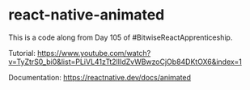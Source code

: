 # react-native-animated
This is a code along from Day 105 of #BitwiseReactApprenticeship.


Tutorial:
https://www.youtube.com/watch?v=TyZtrS0_bi0&list=PLiVL41zTt2lIIdZvWBwzoCjOb84DKtOX6&index=1


Documentation:
https://reactnative.dev/docs/animated
